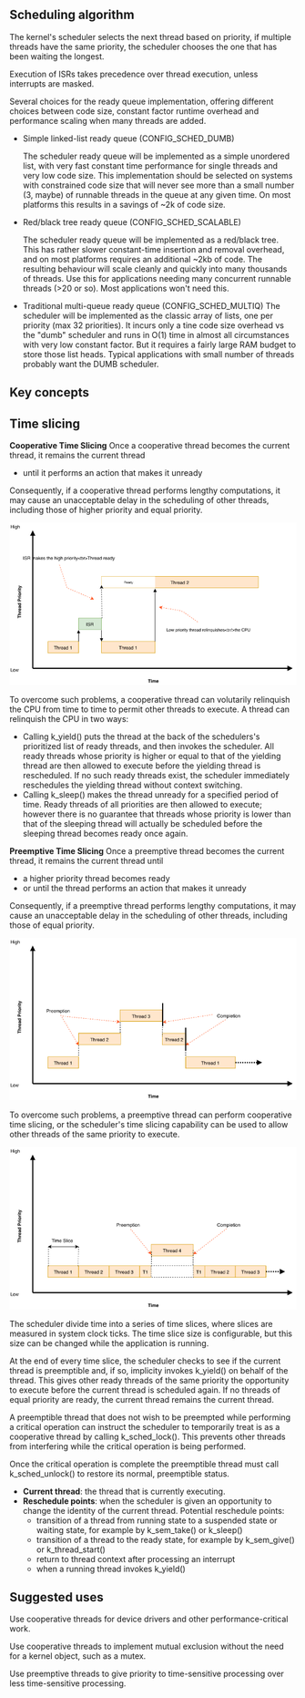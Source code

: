 ## Scheduling algorithm
The kernel's scheduler selects the next thread based on priority, if multiple threads have the same priority, the scheduler chooses the one that has been waiting the longest.

Execution of ISRs takes precedence over thread execution, unless interrupts are masked.

Several choices for the ready queue implementation, offering different choices between code size, constant factor runtime overhead and performance scaling when many threads are added. 
- Simple linked-list ready queue (CONFIG_SCHED_DUMB)
  
  The scheduler ready queue will be implemented as a simple unordered list, with very fast constant time performance for single threads and very low code size. This implementation should be selected on systems with constrained code size that will never see more than a small number (3, maybe) of runnable threads in the queue at any given time. On most platforms this results in a savings of ~2k of code size.

- Red/black tree ready queue (CONFIG_SCHED_SCALABLE)
  
  The scheduler ready queue will be implemented as a red/black tree. This has rather slower constant-time insertion and removal overhead, and on most platforms requires an additional ~2kb of code. The resulting behaviour will scale cleanly and quickly into many thousands of threads. Use this for applications needing many concurrent runnable threads (>20 or so). Most applications won't need this.

- Traditional multi-queue ready queue (CONFIG_SCHED_MULTIQ) 
  The scheduler will be implemented as the classic array of lists, one per priority (max 32 priorities). It incurs only a tine code size overhead vs the "dumb" scheduler and runs in O(1) time in almost all circumstances with very low constant factor. But it requires a fairly large RAM budget to store those list heads. Typical applications with small number of threads probably want the DUMB scheduler. 

## Key concepts

## Time slicing

**Cooperative Time Slicing**
Once a cooperative thread becomes the current thread, it remains the current thread
- until it performs an action that makes it unready
  
Consequently, if a cooperative thread performs lengthy computations, it may cause an unacceptable delay in the scheduling of other threads, including those of higher priority and equal priority.

![cooperative_image](/images/cooperative1.png)

To overcome such problems, a cooperative thread can volutarily relinquish the CPU from time to time to permit other threads to execute. A thread can relinquish the CPU in two ways:

- Calling k_yield() puts the thread at the back of the schedulers's prioritized list of ready threads, and then invokes the scheduler. All ready threads whose priority is higher or equal to that of the yielding thread are then allowed to execute before the yielding thread is rescheduled. If no such ready threads exist, the scheduler immediately reschedules the yielding thread without context switching. 
- Calling k_sleep() makes the thread unready for a specified period of time. Ready threads of all priorities are then allowed to execute; however there is no guarantee that threads whose priority is lower than that of the sleeping thread will actually be scheduled before the sleeping thread becomes ready once again. 

**Preemptive Time Slicing**
Once a preemptive thread becomes the current thread, it remains the current thread until
- a higher priority thread becomes ready
- or until the thread performs an action that makes it unready
  
Consequently, if a preemptive thread performs lengthy computations, it may cause an unacceptable delay in the scheduling of other threads, including those of equal priority.

![preemptive](/images/preemptive.png)

To overcome such problems, a preemptive thread can perform cooperative time slicing, or the scheduler's time slicing capability can be used to allow other threads of the same priority to execute.

![timeslicing](/images/timeslicing.png)

The scheduler divide time into a series of time slices, where slices are measured in system clock ticks. The time slice size is configurable, but this size can be changed while the application is running.

At the end of every time slice, the scheduler checks to see if the current thread is preemptible and, if so, implicity invokes k_yield() on behalf of the thread. This gives other ready threads of the same priority the opportunity to execute before the current thread is scheduled again. If no threads of equal priority are ready, the current thread remains the current thread.

A preemptible thread that does not wish to be preempted while performing a critical operation can instruct the scheduler to temporarily treat is as a cooperative thread by calling k_sched_lock(). This prevents other threads from interfering while the critical operation is being performed. 

Once the critical operation is complete the preemptible thread must call k_sched_unlock() to restore its normal, preemptible status.

- **Current thread**: the thread that is currently executing.
- **Reschedule points**: when the scheduler is given an opportunity to change the identity of the current thread. Potential reschedule points:
  - transition of a thread from running state to a suspended state or waiting state, for example by k_sem_take() or k_sleep()
  - transition of a thread to the ready state, for example by k_sem_give() or k_thread_start()
  - return to thread context after processing an interrupt
  - when a running thread invokes k_yield()

## Suggested uses
Use cooperative threads for device drivers and other performance-critical work.

Use cooperative threads to implement mutual exclusion without the need for a kernel object, such as a mutex.

Use preemptive threads to give priority to time-sensitive processing over less time-sensitive processing.